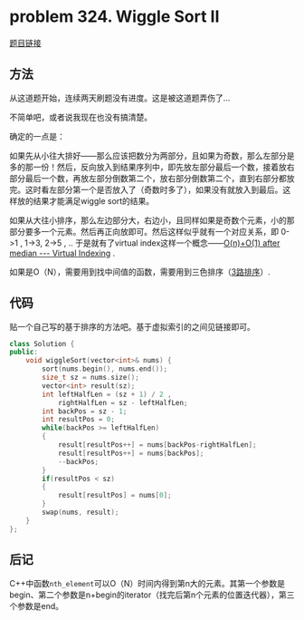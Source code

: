 # problem 324. Wiggle Sort II

[题目链接](https://leetcode.com/problems/wiggle-sort-ii/)

## 方法

从这道题开始，连续两天刷题没有进度。这是被这道题弄伤了...

不简单吧，或者说我现在也没有搞清楚。

确定的一点是：

如果先从小往大排好——那么应该把数分为两部分，且如果为奇数，那么左部分是多的那一份！然后，反向放入到结果序列中，即先放左部分最后一个数，接着放右部分最后一个数，再放左部分倒数第二个，放右部分倒数第二个，直到右部分都放完。这时看左部分第一个是否放入了（奇数时多了），如果没有就放入到最后。这样放的结果才能满足wiggle sort的结果。

如果从大往小排序，那么左边部分大，右边小，且同样如果是奇数个元素，小的那部分要多一个元素。然后再正向放即可。然后这样似乎就有一个对应关系，即 0->1 , 1->3, 2->5 , .. 于是就有了virtual index这样一个概念——[O(n)+O(1) after median --- Virtual Indexing](https://leetcode.com/discuss/77133/o-n-o-1-after-median-virtual-indexing) .

如果是O（N），需要用到找中间值的函数，需要用到三色排序（[3路排序](https://en.wikipedia.org/wiki/Dutch_national_flag_problem)）.

## 代码

贴一个自己写的基于排序的方法吧。基于虚拟索引的之间见链接即可。

```C++
class Solution {
public:
    void wiggleSort(vector<int>& nums) {
        sort(nums.begin(), nums.end());
        size_t sz = nums.size();
        vector<int> result(sz);
        int leftHalfLen = (sz + 1) / 2 ,
            rightHalfLen = sz - leftHalfLen;
        int backPos = sz - 1;
        int resultPos = 0;
        while(backPos >= leftHalfLen)
        {
            result[resultPos++] = nums[backPos-rightHalfLen];
            result[resultPos++] = nums[backPos];
            --backPos;
        }
        if(resultPos < sz)
        {
            result[resultPos] = nums[0];
        }
        swap(nums, result);
    }
};
```
## 后记

C++中函数`nth_element`可以O（N）时间内得到第n大的元素。其第一个参数是begin、第二个参数是n+begin的iterator（找完后第n个元素的位置迭代器），第三个参数是end。
